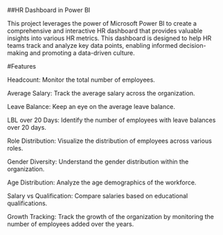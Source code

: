 
##HR Dashboard in Power BI

This project leverages the power of Microsoft Power BI to create a comprehensive and interactive HR dashboard that provides valuable insights into various HR metrics. This dashboard is designed to help HR teams track and analyze key data points, enabling informed decision-making and promoting a data-driven culture.


#Features

Headcount: Monitor the total number of employees.

Average Salary: Track the average salary across the organization.

Leave Balance: Keep an eye on the average leave balance.

LBL over 20 Days: Identify the number of employees with leave balances over 20 days.

Role Distribution: Visualize the distribution of employees across various roles.

Gender Diversity: Understand the gender distribution within the organization.

Age Distribution: Analyze the age demographics of the workforce.

Salary vs Qualification: Compare salaries based on educational qualifications.

Growth Tracking: Track the growth of the organization by monitoring the number of employees added over the years.
